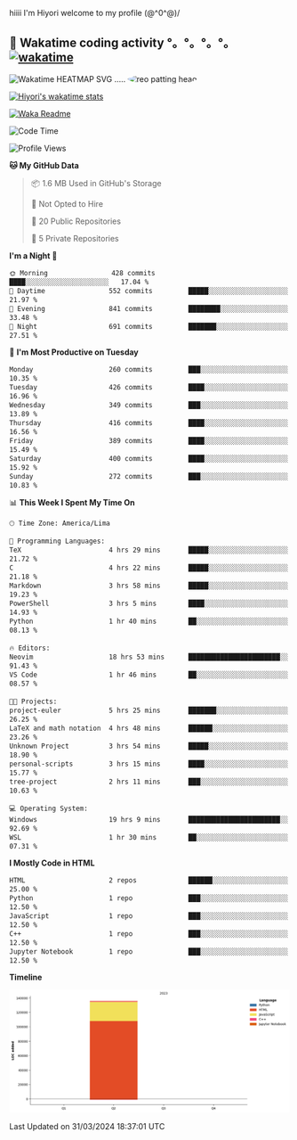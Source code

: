 hiiii I'm Hiyori welcome to my profile \(@^0^@)/

## 🦄 Wakatime coding activity °。°。°。°。[![wakatime](https://wakatime.com/badge/user/49dba2c5-26e1-43a7-9d07-e0f8613d1227.svg)](https://wakatime.com/@49dba2c5-26e1-43a7-9d07-e0f8613d1227) 
<img src="https://wakatime.com/share/@ziajoriii7/ef87015d-57e0-4afb-bb56-1a99a24ea312.svg" width="600" alt="Wakatime HEATMAP SVG"/> ..... <img src="https://i.postimg.cc/RFM2CQFY/reo-patting.webp" alt="reo patting head" width="200" style="border-radius: 50%;">

 [![Hiyori's wakatime stats](https://github-readme-stats.vercel.app/api/wakatime?username=ziajoriii7&theme=buefy&range=last_year&is_including_today=true&layout=compact&hide=markdown)](https://github.com/anuraghazra/github-readme-stats)
 

[![Waka Readme](https://github.com/hiyorijl/hiyorijl/actions/workflows/Waka%20Readme.yml/badge.svg)](https://github.com/hiyorijl/hiyorijl/actions/workflows/Waka%20Readme.yml)

<!--START_SECTION:waka-->
![Code Time](http://img.shields.io/badge/Code%20Time-773%20hrs%2010%20mins-blue)

![Profile Views](http://img.shields.io/badge/Profile%20Views-0-blue)

**🐱 My GitHub Data** 

> 📦 1.6 MB Used in GitHub's Storage 
 > 
> 🚫 Not Opted to Hire
 > 
> 📜 20 Public Repositories 
 > 
> 🔑 5 Private Repositories 
 > 
**I'm a Night 🦉** 

```text
🌞 Morning                428 commits         ████░░░░░░░░░░░░░░░░░░░░░   17.04 % 
🌆 Daytime                552 commits         █████░░░░░░░░░░░░░░░░░░░░   21.97 % 
🌃 Evening                841 commits         ████████░░░░░░░░░░░░░░░░░   33.48 % 
🌙 Night                  691 commits         ███████░░░░░░░░░░░░░░░░░░   27.51 % 
```
📅 **I'm Most Productive on Tuesday** 

```text
Monday                   260 commits         ███░░░░░░░░░░░░░░░░░░░░░░   10.35 % 
Tuesday                  426 commits         ████░░░░░░░░░░░░░░░░░░░░░   16.96 % 
Wednesday                349 commits         ███░░░░░░░░░░░░░░░░░░░░░░   13.89 % 
Thursday                 416 commits         ████░░░░░░░░░░░░░░░░░░░░░   16.56 % 
Friday                   389 commits         ████░░░░░░░░░░░░░░░░░░░░░   15.49 % 
Saturday                 400 commits         ████░░░░░░░░░░░░░░░░░░░░░   15.92 % 
Sunday                   272 commits         ███░░░░░░░░░░░░░░░░░░░░░░   10.83 % 
```


📊 **This Week I Spent My Time On** 

```text
🕑︎ Time Zone: America/Lima

💬 Programming Languages: 
TeX                      4 hrs 29 mins       █████░░░░░░░░░░░░░░░░░░░░   21.72 % 
C                        4 hrs 22 mins       █████░░░░░░░░░░░░░░░░░░░░   21.18 % 
Markdown                 3 hrs 58 mins       █████░░░░░░░░░░░░░░░░░░░░   19.23 % 
PowerShell               3 hrs 5 mins        ████░░░░░░░░░░░░░░░░░░░░░   14.93 % 
Python                   1 hr 40 mins        ██░░░░░░░░░░░░░░░░░░░░░░░   08.13 % 

🔥 Editors: 
Neovim                   18 hrs 53 mins      ███████████████████████░░   91.43 % 
VS Code                  1 hr 46 mins        ██░░░░░░░░░░░░░░░░░░░░░░░   08.57 % 

🐱‍💻 Projects: 
project-euler            5 hrs 25 mins       ███████░░░░░░░░░░░░░░░░░░   26.25 % 
LaTeX and math notation  4 hrs 48 mins       ██████░░░░░░░░░░░░░░░░░░░   23.26 % 
Unknown Project          3 hrs 54 mins       █████░░░░░░░░░░░░░░░░░░░░   18.90 % 
personal-scripts         3 hrs 15 mins       ████░░░░░░░░░░░░░░░░░░░░░   15.77 % 
tree-project             2 hrs 11 mins       ███░░░░░░░░░░░░░░░░░░░░░░   10.63 % 

💻 Operating System: 
Windows                  19 hrs 9 mins       ███████████████████████░░   92.69 % 
WSL                      1 hr 30 mins        ██░░░░░░░░░░░░░░░░░░░░░░░   07.31 % 
```

**I Mostly Code in HTML** 

```text
HTML                     2 repos             ██████░░░░░░░░░░░░░░░░░░░   25.00 % 
Python                   1 repo              ███░░░░░░░░░░░░░░░░░░░░░░   12.50 % 
JavaScript               1 repo              ███░░░░░░░░░░░░░░░░░░░░░░   12.50 % 
C++                      1 repo              ███░░░░░░░░░░░░░░░░░░░░░░   12.50 % 
Jupyter Notebook         1 repo              ███░░░░░░░░░░░░░░░░░░░░░░   12.50 % 
```



**Timeline**

![Lines of Code chart](https://raw.githubusercontent.com/hiyorijl/hiyorijl/main/assets/bar_graph.png)


 Last Updated on 31/03/2024 18:37:01 UTC
<!--END_SECTION:waka-->
